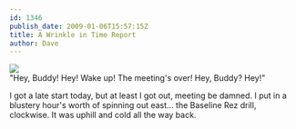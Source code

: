 ```yaml
---
id: 1346
publish_date: 2009-01-06T15:57:15Z
title: A Wrinkle in Time Report
author: Dave
---
```

![](http://www.flagstafffrenzy.org/wp-content/uploads/2009/01/dream.jpg)  
"Hey, Buddy! Hey! Wake up! The meeting's over! Hey, Buddy? Hey!"

I got a late start today, but at least I got out, meeting be damned. I put in a blustery hour's worth of spinning out east... the Baseline Rez drill, clockwise. It was uphill and cold all the way back.